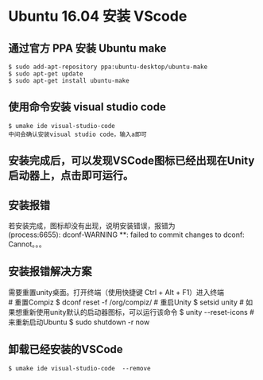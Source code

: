 # Ubuntu 16.04 安装 VScode

## 通过官方 PPA 安装 Ubuntu make

    $ sudo add-apt-repository ppa:ubuntu-desktop/ubuntu-make
    $ sudo apt-get update
    $ sudo apt-get install ubuntu-make

## 使用命令安装 visual studio code

    $ umake ide visual-studio-code
    中间会确认安装visual studio code，输入a即可

## 安装完成后，可以发现VSCode图标已经出现在Unity启动器上，点击即可运行。

## 安装报错

若安装完成，图标却没有出现，说明安装错误，报错为  
    (process:6655): dconf-WARNING **: failed to commit changes to dconf: Cannot。。。

## 安装报错解决方案

需要重置unity桌面。打开终端（使用快捷键 Ctrl + Alt + F1）进入终端  
    # 重置Compiz
    $ dconf reset -f /org/compiz/
    # 重启Unity
    $ setsid unity
    # 如果想重新使用unity默认的启动器图标，可以运行该命令
    $ unity --reset-icons
    # 来重新启动Ubuntu
    $ sudo shutdown -r now

## 卸载已经安装的VSCode

    $ umake ide visual-studio-code  --remove
